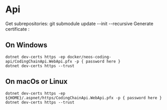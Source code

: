 # Api
Get subrepositories: git submodule update --init --recursive
Generate certificate :

## On Windows

```
dotnet dev-certs https -ep docker/neos-coding-api/CodingChainApi.WebApi.pfx -p { password here }
dotnet dev-certs https --trust
```

## On macOs or Linux

```
dotnet dev-certs https -ep ${HOME}/.aspnet/https/CodingChainApi.WebApi.pfx -p { password here }
dotnet dev-certs https --trust
```

